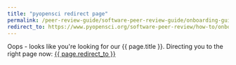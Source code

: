 ```yaml
---
title: "pyopensci redirect page"
permalink: /peer-review-guide/software-peer-review-guide/onboarding-guide.html
redirect_to: https://www.pyopensci.org/software-peer-review/how-to/onboarding-guide.html
---
```



Oops - looks like you're looking for our {{ page.title }}. Directing you 
to the right page now: <a href="{{ page.redirect_to }}"> {{ page.redirect_to }} </a>